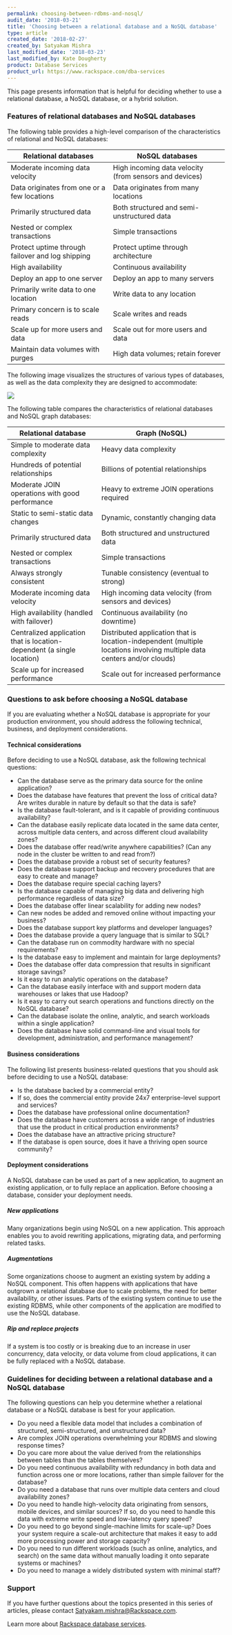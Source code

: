```yaml
---
permalink: choosing-between-rdbms-and-nosql/
audit_date: '2018-03-21'
title: 'Choosing between a relational database and a NoSQL database'
type: article
created_date: '2018-02-27'
created_by: Satyakam Mishra
last_modified_date: '2018-03-23'
last_modified_by: Kate Dougherty
product: Database Services
product_url: https://www.rackspace.com/dba-services
---
```


This page presents information that is helpful for deciding whether to use a relational database, a NoSQL database, or a hybrid solution.

### Features of relational databases and NoSQL databases

 The following table provides a high-level comparison of the characteristics of relational and NoSQL databases:

 | Relational databases                             | NoSQL databases                                        |
 |--------------------------------------------------|--------------------------------------------------------|
 | Moderate incoming data velocity                  | High incoming data velocity (from sensors and devices) |
 | Data originates from one or a few locations      | Data originates from many locations                    |
 | Primarily structured data                        | Both structured and semi-unstructured data             |
 | Nested or complex transactions                   | Simple transactions                                    |
 | Protect uptime through failover and log shipping | Protect uptime through architecture                    |
 | High availability                                | Continuous availability                                |
 | Deploy an app to one server    | Deploy an app to many servers                             |
 | Primarily write data to one location             | Write data to any location                             |
 | Primary concern is to scale reads                   | Scale writes and reads                                 |
 | Scale up for more users and data                     | Scale out for more users and data                          |
 | Maintain data volumes with purges                 | High data volumes; retain forever                      |

The following image visualizes the structures of various types of databases, as well as the data complexity they are designed to accommodate:

<img src="{% asset_path intro-to-databases/data-complexity-value-in-relationships.png %}" />

The following table compares the characteristics of relational databases and NoSQL graph databases:

| Relational database                                                    | Graph (NoSQL)                                                                                                           |
|------------------------------------------------------------------------|-------------------------------------------------------------------------------------------------------------------------|
| Simple to moderate data complexity                                     | Heavy data complexity                                                                                                   |
| Hundreds of potential relationships                                    | Billions of potential relationships                                                                                     |
| Moderate JOIN operations with good performance                         | Heavy to extreme JOIN operations required                                                                               |
| Static to semi-static data changes                                     | Dynamic, constantly changing data                                                                                       |
| Primarily structured data                                              | Both structured and unstructured data                                                                                   |
| Nested or complex transactions                                         | Simple transactions                                                                                                     |
| Always strongly consistent                                             | Tunable consistency (eventual to strong)                                                                                |
| Moderate incoming data velocity                                        | High incoming data velocity (from sensors and devices)                                                                  |
| High availability (handled with failover)                              | Continuous availability (no downtime)                                                                                   |
| Centralized application that is location-dependent (a single location) | Distributed application that is location-independent (multiple locations involving multiple data centers and/or clouds) |
| Scale up for increased performance                                     | Scale out for increased performance                                                                                     |

### Questions to ask before choosing a NoSQL database

If you are evaluating whether a NoSQL database is appropriate for your production environment, you should address the following technical, business, and deployment considerations.

#### Technical considerations

Before deciding to use a NoSQL database, ask the following technical questions:  

- Can the database serve as the primary data source for the online application?
- Does the database have features that prevent the loss of critical data? Are writes durable in nature by default so that the data is safe?
- Is the database fault-tolerant, and is it capable of providing continuous availability?
- Can the database easily replicate data located in the same data center, across multiple data centers, and across different cloud availability zones?
- Does the database offer read/write anywhere capabilities? (Can any node in the cluster be written to and read from?)
- Does the database provide a robust set of security features?
- Does the database support backup and recovery procedures that are easy to create and manage?
- Does the database require special caching layers?
- Is the database capable of managing big data and delivering high performance regardless of data size?
- Does the database offer linear scalability for adding new nodes?
- Can new nodes be added and removed online without impacting your business?
- Does the database support key platforms and developer languages?
- Does the database provide a query language that is similar to SQL?
- Can the database run on commodity hardware with no special requirements?
- Is the database easy to implement and maintain for large deployments?
- Does the database offer data compression that results in significant storage savings?
- Is it easy to run analytic operations on the database?
- Can the database easily interface with and support modern data warehouses or lakes that use Hadoop?
- Is it easy to carry out search operations and functions directly on the NoSQL database?
- Can the database isolate the online, analytic, and search workloads within a single application?
- Does the database have solid command-line and visual tools for development, administration, and performance management?

#### Business considerations

The following list presents business-related questions that you should ask before deciding to use a NoSQL database:

- Is the database backed by a commercial entity?
- If so, does the commercial entity provide 24x7 enterprise-level support and services?
- Does the database have professional online documentation?
- Does the database have customers across a wide range of industries that use the product in critical production environments?
- Does the database have an attractive pricing structure?
- If the database is open source, does it have a thriving open source community?

#### Deployment considerations

A NoSQL database can be used as part of a new application, to augment an existing application, or to fully replace an application. Before choosing a database, consider your deployment needs.

##### New applications

Many organizations begin using NoSQL on a new application. This approach enables you to avoid rewriting applications, migrating data, and performing related tasks.

##### Augmentations

Some organizations choose to augment an existing system by adding a NoSQL component. This often happens with applications that have outgrown a relational database due to scale problems, the need for better availability, or other issues. Parts of the existing system continue to use the existing RDBMS, while other components of the application are modified to use the NoSQL database.

##### Rip and replace projects

If a system is too costly or is breaking due to an increase in user concurrency, data velocity, or data volume from cloud applications, it can be fully replaced with a NoSQL database.

### Guidelines for deciding between a relational database and a NoSQL database

The following questions can help you determine whether a relational database or a NoSQL database is best for your application.

- Do you need a flexible data model that includes a combination of structured, semi-structured, and unstructured data?
- Are complex JOIN operations overwhelming your RDBMS and slowing response times?  
- Do you care more about the value derived from the relationships between tables than the tables themselves?
- Do you need continuous availability with redundancy in both data and function across one or more locations, rather than simple failover for the database?
- Do you need a database that runs over multiple data centers and cloud availability zones?
- Do you need to handle high-velocity data originating from sensors, mobile devices, and similar sources? If so, do you need to handle this data with extreme write speed and low-latency query speed?
- Do you need to go beyond single-machine limits for scale-up? Does your system require a scale-out architecture that makes it easy to add more processing power and storage capacity?
- Do you need to run different workloads (such as online, analytics, and search) on the same data without manually loading it onto separate systems or machines?
- Do you need to manage a widely distributed system with minimal staff?

### Support

If you have further questions about the topics presented in this series of articles, please contact [Satyakam.mishra@Rackspace.com](mailto:Satyakam.mishra@Rackspace.com).    

Learn more about [Rackspace database services](https://www.rackspace.com/dba-services).

